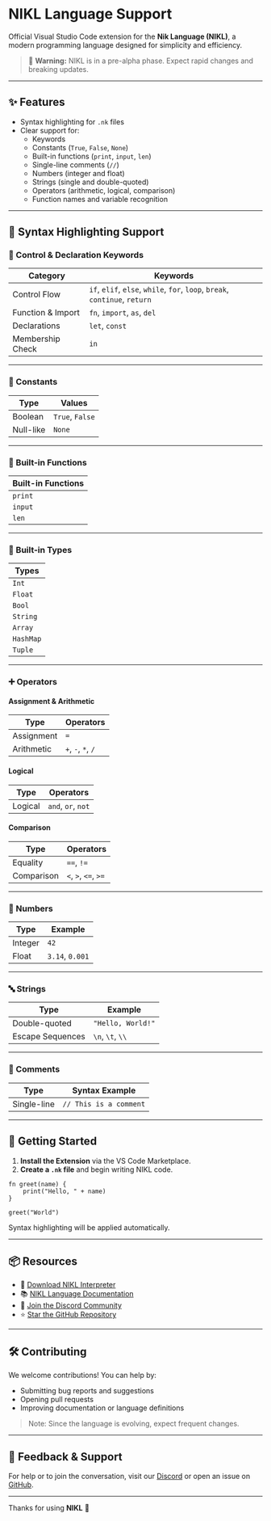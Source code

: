 # NIKL Language Support

Official Visual Studio Code extension for the **Nik Language (NIKL)**, a modern programming language designed for simplicity and efficiency.

> 🚧 **Warning:** NIKL is in a pre-alpha phase. Expect rapid changes and breaking updates.

---

## ✨ Features

* Syntax highlighting for `.nk` files
* Clear support for:
    * Keywords
    * Constants (`True`, `False`, `None`)
    * Built-in functions (`print`, `input`, `len`)
    * Single-line comments (`//`)
    * Numbers (integer and float)
    * Strings (single and double-quoted)
    * Operators (arithmetic, logical, comparison)
    * Function names and variable recognition

---

## 🧠 Syntax Highlighting Support

### 🔑 Control & Declaration Keywords

| Category          | Keywords                                                                                              |
| ----------------- | ----------------------------------------------------------------------------------------------------- |
| Control Flow      | `if`, `elif`, `else`, `while`, `for`, `loop`, `break`, `continue`, `return`                           |
| Function & Import | `fn`, `import`, `as`, `del`                                                                           |
| Declarations      | `let`, `const`                                                                                        |
| Membership Check  | `in`                                                                                                  |

---

### 📌 Constants

| Type      | Values          |
| --------- | --------------- |
| Boolean   | `True`, `False` |
| Null-like | `None`          |

---

### 🧰 Built-in Functions

| Built-in Functions |
| ------------------ |
| `print`            |
| `input`            |
| `len`              |

---

### 🧱 Built-in Types

| Types     |
| --------- |
| `Int`     |
| `Float`   |
| `Bool`    |
| `String`  |
| `Array`   |
| `HashMap` |
| `Tuple`   |

---

### ➕ Operators

#### Assignment & Arithmetic

| Type       | Operators          |
| ---------- | ------------------ |
| Assignment | `=`                |
| Arithmetic | `+`, `-`, `*`, `/` |

#### Logical

| Type    | Operators          |
| ------- | ------------------ |
| Logical | `and`, `or`, `not` |

#### Comparison

| Type       | Operators            |
| ---------- | -------------------- |
| Equality   | `==`, `!=`           |
| Comparison | `<`, `>`, `<=`, `>=` |

---

### 🔢 Numbers

| Type    | Example         |
| ------- | --------------- |
| Integer | `42`            |
| Float   | `3.14`, `0.001` |

---

### 🔤 Strings

| Type             | Example           |
| ---------------- | ----------------- |
| Double-quoted    | `"Hello, World!"` |
| Escape Sequences | `\n`, `\t`, `\\`  |

---

### 💬 Comments

| Type        | Syntax Example         |
| ----------- | ---------------------- |
| Single-line | `// This is a comment` |

---

## 🚀 Getting Started

1. **Install the Extension** via the VS Code Marketplace.
2. **Create a `.nk` file** and begin writing NIKL code.

```nk
fn greet(name) {
    print("Hello, " + name)
}

greet("World")
```

Syntax highlighting will be applied automatically.

---

## 📦 Resources

* 🔽 [Download NIKL Interpreter](https://github.com/Neko-Nik/NIKL-Core/releases)
* 📚 [NIKL Language Documentation](https://nikl.nekonik.com)
* 💬 [Join the Discord Community](https://discord.gg/PYqHVUGdwv)
* ⭐ [Star the GitHub Repository](https://github.com/Neko-Nik/NIKL-Core)

---

## 🛠️ Contributing

We welcome contributions! You can help by:

* Submitting bug reports and suggestions
* Opening pull requests
* Improving documentation or language definitions

> Note: Since the language is evolving, expect frequent changes.

---

## 💬 Feedback & Support

For help or to join the conversation, visit our [Discord](https://discord.gg/PYqHVUGdwv) or open an issue on [GitHub](https://github.com/users/Neko-Nik/projects/3).

---

Thanks for using **NIKL** 💜
